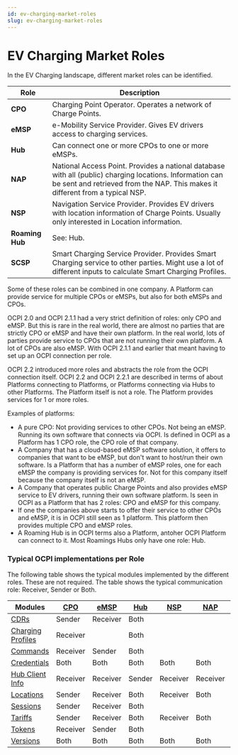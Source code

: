 ```yaml
---
id: ev-charging-market-roles
slug: ev-charging-market-roles
---
```

# EV Charging Market Roles

In the EV Charging landscape, different market roles can be identified.

| Role            | Description                                                                                                                                                                               |
|-----------------|-------------------------------------------------------------------------------------------------------------------------------------------------------------------------------------------|
| **CPO**         | Charging Point Operator. Operates a network of Charge Points.                                                                                                                             |
| **eMSP**        | e-Mobility Service Provider. Gives EV drivers access to charging services.                                                                                                                |
| **Hub**         | Can connect one or more CPOs to one or more eMSPs.                                                                                                                                        |
| **NAP**         | National Access Point. Provides a national database with all (public) charging locations. Information can be sent and retrieved from the NAP. This makes it different from a typical NSP. |
| **NSP**         | Navigation Service Provider. Provides EV drivers with location information of Charge Points. Usually only interested in Location information.                                             |
| **Roaming Hub** | See: Hub.                                                                                                                                                                                 |
| **SCSP**        | Smart Charging Service Provider. Provides Smart Charging service to other parties. Might use a lot of different inputs to calculate Smart Charging Profiles.                              |

Some of these roles can be combined in one company. A Platform can provide service for multiple CPOs or eMSPs, but also
for both eMSPs and CPOs.

OCPI 2.0 and OCPI 2.1.1 had a very strict definition of roles: only CPO and eMSP. But this is rare in the real world,
there are almost no parties that are strictly CPO or eMSP and have their own platform. In the real world, lots of
parties provide service to CPOs that are not running their own platform. A lot of CPOs are also eMSP. With OCPI 2.1.1
and earlier that meant having to set up an OCPI connection per role.

OCPI 2.2 introduced more roles and abstracts the role from the OCPI connection itself. OCPI 2.2 and OCPI 2.2.1 are
described in terms of about Platforms connecting to Platforms, or Platforms connecting via Hubs to other Platforms. The
Platform itself is not a role. The Platform provides services for 1 or more roles.

Examples of platforms:

* A pure CPO: Not providing services to other CPOs. Not being an eMSP. Running its own software that connects via OCPI.
  Is defined in OCPI as a Platform has 1 CPO role, the CPO role of that company.
* A Company that has a cloud-based eMSP software solution, it offers to companies that want to be eMSP, but don't want
  to host/run their own software. Is a Platform that has a number of eMSP roles, one for each eMSP the company is
  providing services for. Not for this company itself because the company itself is not an eMSP.
* A Company that operates public Charge Points and also provides eMSP service to EV drivers, running their own software
  platform. Is seen in OCPI as a Platform that has 2 roles: CPO and eMSP for this company.
* If one the companies above starts to offer their service to other CPOs and eMSP, it is in OCPI still seen as 1
  platform. This platform then provides multiple CPO and eMSP roles.
* A Roaming Hub is in OCPI terms also a Platform, antoher OCPI Platform can connect to it. Most Roamings Hubs only have
  one role: Hub.

### Typical OCPI implementations per Role

The following table shows the typical modules implemented by the different roles. These are not required. The table
shows the typical communication role: Receiver, Sender or Both.

| Modules                                                                     | [CPO](/16-types.md#role-enum) | [eMSP](/16-types.md#role-enum) | [Hub](/16-types.md#role-enum) | [NSP](/16-types.md#role-enum) | [NAP](/16-types.md#role-enum) | [SCSP](/16-types.md#role-enum) |
|-----------------------------------------------------------------------------|-------------------------------|--------------------------------|-------------------------------|-------------------------------|-------------------------------|--------------------------------|
| [CDRs](https://ocpi.dev)                                                    | Sender                        | Receiver                       | Both                          |                               |                               |                                |
| [Charging Profiles](/14-mod_charging_profiles.md#smart-charging-topologies) | Receiver                      |                                | Both                          |                               |                               | Sender                         |
| [Commands](https://ocpi.dev)                                                | Receiver                      | Sender                         | Both                          |                               |                               |                                |
| [Credentials](https://ocpi.dev)                                             | Both                          | Both                           | Both                          | Both                          | Both                          | Both                           |
| [Hub Client Info](https://ocpi.dev)                                         | Receiver                      | Receiver                       | Sender                        | Receiver                      | Receiver                      | Receiver                       |
| [Locations](https://ocpi.dev)                                               | Sender                        | Receiver                       | Both                          | Receiver                      | Both                          |                                |
| [Sessions](https://ocpi.dev)                                                | Sender                        | Receiver                       | Both                          |                               |                               | Receiver                       |
| [Tariffs](https://ocpi.dev)                                                 | Sender                        | Receiver                       | Both                          | Receiver                      | Both                          |                                |
| [Tokens](https://ocpi.dev)                                                  | Receiver                      | Sender                         | Both                          |                               |                               |                                |
| [Versions](https://ocpi.dev)                                                | Both                          | Both                           | Both                          | Both                          | Both                          | Both                           |
